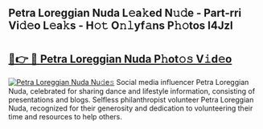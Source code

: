 ## Petra Loreggian Nuda L𝚎a𝚔ed N𝚞𝚍e - Part-rri Vi𝚍𝚎o L𝚎a𝚔s - H𝚘𝚝 O𝚗𝚕yf𝚊ns P𝚑𝚘tos I4Jzl

# <h2><a href="http://kf72cyb.oniu.top/?m=Petra+Loreggian+Nuda">🔗👉 🔴 Petra Loreggian Nuda P𝚑ot𝚘𝚜 V𝚒d𝚎o</a></h2>

[![Petra Loreggian Nuda Nu𝚍e𝚜](https://i.imgur.com/0qMVB7G.gif)](http://kf72cyb.oniu.top/?m=Petra+Loreggian+Nuda)
Social media influencer Petra Loreggian Nuda, celebrated for sharing dance and lifestyle information, consisting of presentations and blogs. Selfless philanthropist volunteer Petra Loreggian Nuda, recognized for their generosity and dedication to volunteering their time and resources to help others.  
